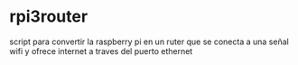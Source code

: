 # rpi3router
script para convertir la raspberry pi en un ruter que se conecta a una señal wifi y ofrece internet a traves del puerto ethernet
